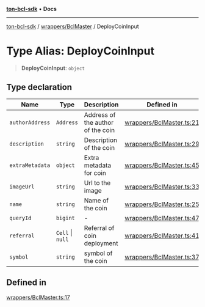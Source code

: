 [**ton-bcl-sdk**](../../../README.md) • **Docs**

***

[ton-bcl-sdk](../../../README.md) / [wrappers/BclMaster](../README.md) / DeployCoinInput

# Type Alias: DeployCoinInput

> **DeployCoinInput**: `object`

## Type declaration

| Name | Type | Description | Defined in |
| ------ | ------ | ------ | ------ |
| `authorAddress` | `Address` | Address of the author of the coin | [wrappers/BclMaster.ts:21](https://github.com/ton-fun-tech/ton-bcl-sdk/blob/1fc3a1571223b62191ac87d755bf607bcf1766cd/src/wrappers/BclMaster.ts#L21) |
| `description` | `string` | Description of the coin | [wrappers/BclMaster.ts:29](https://github.com/ton-fun-tech/ton-bcl-sdk/blob/1fc3a1571223b62191ac87d755bf607bcf1766cd/src/wrappers/BclMaster.ts#L29) |
| `extraMetadata` | `object` | Extra metadata for coin | [wrappers/BclMaster.ts:45](https://github.com/ton-fun-tech/ton-bcl-sdk/blob/1fc3a1571223b62191ac87d755bf607bcf1766cd/src/wrappers/BclMaster.ts#L45) |
| `imageUrl` | `string` | Url to the image | [wrappers/BclMaster.ts:33](https://github.com/ton-fun-tech/ton-bcl-sdk/blob/1fc3a1571223b62191ac87d755bf607bcf1766cd/src/wrappers/BclMaster.ts#L33) |
| `name` | `string` | Name of the coin | [wrappers/BclMaster.ts:25](https://github.com/ton-fun-tech/ton-bcl-sdk/blob/1fc3a1571223b62191ac87d755bf607bcf1766cd/src/wrappers/BclMaster.ts#L25) |
| `queryId` | `bigint` | - | [wrappers/BclMaster.ts:47](https://github.com/ton-fun-tech/ton-bcl-sdk/blob/1fc3a1571223b62191ac87d755bf607bcf1766cd/src/wrappers/BclMaster.ts#L47) |
| `referral` | `Cell` \| `null` | Referral of coin deployment | [wrappers/BclMaster.ts:41](https://github.com/ton-fun-tech/ton-bcl-sdk/blob/1fc3a1571223b62191ac87d755bf607bcf1766cd/src/wrappers/BclMaster.ts#L41) |
| `symbol` | `string` | symbol of the coin | [wrappers/BclMaster.ts:37](https://github.com/ton-fun-tech/ton-bcl-sdk/blob/1fc3a1571223b62191ac87d755bf607bcf1766cd/src/wrappers/BclMaster.ts#L37) |

## Defined in

[wrappers/BclMaster.ts:17](https://github.com/ton-fun-tech/ton-bcl-sdk/blob/1fc3a1571223b62191ac87d755bf607bcf1766cd/src/wrappers/BclMaster.ts#L17)

